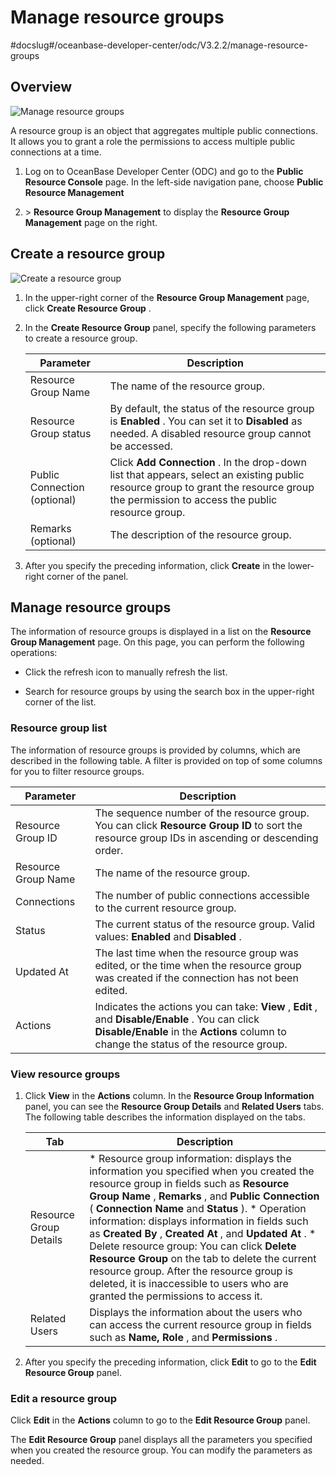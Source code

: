 Manage resource groups 
===========================================
#docslug#/oceanbase-developer-center/odc/V3.2.2/manage-resource-groups


Overview 
-----------------------------

![Manage resource groups](https://help-static-aliyun-doc.aliyuncs.com/assets/img/en-US/2967570461/p341986.png)

A resource group is an object that aggregates multiple public connections. It allows you to grant a role the permissions to access multiple public connections at a time. 

1. Log on to OceanBase Developer Center (ODC) and go to the **Public Resource Console** page. In the left-side navigation pane, choose **Public Resource Management**

   

2. \> **Resource Group Management** to display the **Resource Group Management** page on the right.

   




Create a resource group 
--------------------------------------------

![Create a resource group](https://help-static-aliyun-doc.aliyuncs.com/assets/img/en-US/2967570461/p361028.png)

1. In the upper-right corner of the **Resource Group Management** page, click **Create Resource Group** .

   

2. In the **Create Resource Group** panel, specify the following parameters to create a resource group. 

   

   |          Parameter           |                                                                                       Description                                                                                       |
   |------------------------------|-----------------------------------------------------------------------------------------------------------------------------------------------------------------------------------------|
   | Resource Group Name          | The name of the resource group.                                                                                                                                                         |
   | Resource Group status        | By default, the status of the resource group is **Enabled** . You can set it to **Disabled** as needed. A disabled resource group cannot be accessed.                                   |
   | Public Connection (optional) | Click **Add Connection** . In the drop-down list that appears, select an existing public resource group to grant the resource group the permission to access the public resource group. |
   | Remarks (optional)           | The description of the resource group.                                                                                                                                                  |

   

3. After you specify the preceding information, click **Create** in the lower-right corner of the panel.

   




Manage resource groups 
-------------------------------------------

The information of resource groups is displayed in a list on the **Resource Group Management** page. On this page, you can perform the following operations:

* Click the refresh icon to manually refresh the list.

  

* Search for resource groups by using the search box in the upper-right corner of the list.

  




### Resource group list 

The information of resource groups is provided by columns, which are described in the following table. A filter is provided on top of some columns for you to filter resource groups. 


|      Parameter      |                                                                                                Description                                                                                                 |
|---------------------|------------------------------------------------------------------------------------------------------------------------------------------------------------------------------------------------------------|
| Resource Group ID   | The sequence number of the resource group.  You can click **Resource Group ID** to sort the resource group IDs in ascending or descending order.                                           |
| Resource Group Name | The name of the resource group.                                                                                                                                                                            |
| Connections         | The number of public connections accessible to the current resource group.                                                                                                                                 |
| Status              | The current status of the resource group. Valid values: **Enabled** and **Disabled** .                                                                                                                     |
| Updated At          | The last time when the resource group was edited, or  the time when the resource group was created if the connection has not been edited.                                                  |
| Actions             | Indicates the actions you can take: **View** , **Edit** , and **Disable/Enable** .  You can click **Disable/Enable** in the **Actions** column to change the status of the resource group. |



### View resource groups 

1. Click **View** in the **Actions** column. In the **Resource Group Information** panel, you can see the **Resource Group Details** and **Related Users** tabs. The following table describes the information displayed on the tabs.

   

   |          Tab           |                                                                                                                                                                                                                                                                                                                                                       Description                                                                                                                                                                                                                                                                                                                                                       |
   |------------------------|-------------------------------------------------------------------------------------------------------------------------------------------------------------------------------------------------------------------------------------------------------------------------------------------------------------------------------------------------------------------------------------------------------------------------------------------------------------------------------------------------------------------------------------------------------------------------------------------------------------------------------------------------------------------------------------------------------------------------|
   | Resource Group Details | * Resource group information: displays the information you specified when you created the resource group in fields such as **Resource Group Name** , **Remarks** , and **Public Connection** ( **Connection Name** and **Status** ).   * Operation information: displays information in fields such as **Created By** , **Created At** , and **Updated At** .   * Delete resource group: You can click **Delete Resource Group** on the tab to delete the current resource group. After the resource group is deleted, it is inaccessible to users who are granted the permissions to access it.    |
   | Related Users          | Displays the information about the users who can access the current resource group in fields such as **Name, Role** , and **Permissions** .                                                                                                                                                                                                                                                                                                                                                                                                                                                                                                                                                                             |

   

2. After you specify the preceding information, click **Edit** to go to the **Edit Resource Group** panel.

   




### Edit a resource group 

Click **Edit** in the **Actions** column to go to the **Edit Resource Group** panel. 

The **Edit Resource Group** panel displays all the parameters you specified when you created the resource group. You can modify the parameters as needed.
